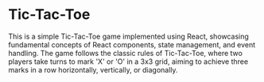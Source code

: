 # Tic-Tac-Toe
This is a simple Tic-Tac-Toe game implemented using React, showcasing fundamental concepts of React components, state management, and event handling. The game follows the classic rules of Tic-Tac-Toe, where two players take turns to mark 'X' or 'O' in a 3x3 grid, aiming to achieve three marks in a row horizontally, vertically, or diagonally.
